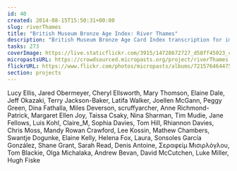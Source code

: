 ```yaml
---
id: 40
created: 2014-08-15T15:50:31+00:00
slug: riverThames
title: "British Museum Bronze Age Index: River Thames"
description: "British Museum Bronze Age Card Index transcription for implements from the river Thames."
tasks: 273
coverImage: https://live.staticflickr.com/3915/14728672727_d58ff45023_c.jpg
micropastsURL: https://crowdsourced.micropasts.org/project/riverThames
flickrURL: https://www.flickr.com/photos/micropasts/albums/72157646447551682
section: projects
---
```

Lucy Ellis, Jared Obermeyer, Cheryl Ellsworth, Mary Thomson, Elaine Dale, Jeff Okazaki, Terry Jackson-Baker, Latifa Walker, Joellen McGann, Peggy Green, Dina Fathalla, Miles Deverson, scruffyarcher, Anne Richmond-Patrick, Margaret Ellen Joy, Taissa Csaky, Nina Sharman, Tim Mudie, Jane Fellows, Luis Kohl, Claire_M, Sophia Davies, Tom Hill, Rhiannon Davies, Chris Moss, Mandy Rowan Crawford, Lee Kossin, Mathew Chambers, Swantje Dogunke, Elaine Kelly, Helena Fox, Laura, Sonsoles García González, Shane Grant, Sarah Read, Denis Antoine, Σεραφείμ Μισιρλόγλου, Tom Blackie, Olga Michalaka, Andrew Bevan, David McCutchen, Luke Miller, Hugh Fiske
